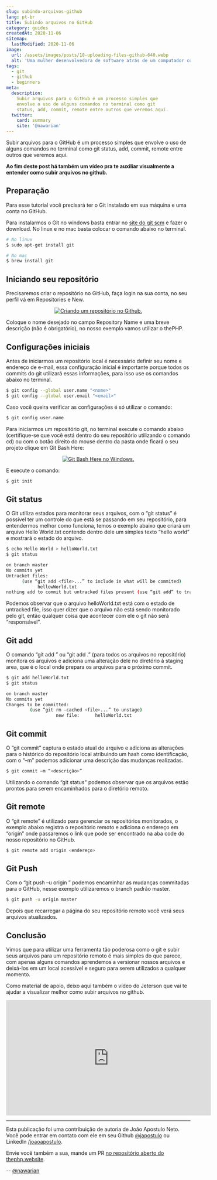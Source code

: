 ```yaml
---
slug: subindo-arquivos-github
lang: pt-br
title: Subindo arquivos no GitHub
category: guides
createdAt: 2020-11-06
sitemap:
  lastModified: 2020-11-06
image:
  url: /assets/images/posts/18-uploading-files-github-640.webp
  alt: 'Uma mulher desenvolvedora de software atrás de um computador com adesivos do mascote do Github'
tags:
  - git
  - github
  - beginners
meta:
  description:
    Subir arquivos para o GitHub é um processo simples que
    envolve o uso de alguns comandos no terminal como git
    status, add, commit, remote entre outros que veremos aqui.
  twitter:
    card: summary
    site: '@nawarian'
---
```


Subir arquivos para o GitHub é um processo simples que envolve o uso de alguns
comandos no terminal como git status, add, commit, remote entre outros que
veremos aqui.

**Ao fim deste post há também um vídeo pra te auxiliar visualmente a
entender como subir arquivos no github.**

## Preparação

Para esse tutorial você precisará ter o Git instalado em sua
máquina e uma conta no GitHub.

Para instalarmos o Git no windows basta entrar no [site do git scm](https://git-scm.com/)
e fazer o download. No linux e no mac basta colocar o comando abaixo no terminal.

```bash
# No linux
$ sudo apt-get install git

# No mac
$ brew install git
```

## Iniciando seu repositório

Precisaremos criar o repositório no GitHub, faça login na sua conta, no seu
perfil vá em Repositories e New.

<figure style="text-align: center">
  <a href="/assets/images/posts/18-uploading-files-github/01-new-repository.png" target="_blank">
    <img src="/assets/images/posts/18-uploading-files-github/01-new-repository.png" alt="Criando um repositório no Github." />
  </a>
</figure>

Coloque o nome desejado no campo Repository Name e uma breve descrição (não
é obrigatório), no nosso exemplo vamos utilizar o thePHP.

## Configurações iniciais

Antes de iniciarmos um repositório local é necessário definir seu nome e
endereço de e-mail, essa configuração inicial é importante porque todos
os commits do git utilizará essas informações, para isso use os comandos
abaixo no terminal.

```bash
$ git config --global user.name "<nome>"
$ git config --global user.email "<email>"
```

Caso você queira verificar as configurações é só utilizar o comando:

```bash
$ git config user.name
```

Para iniciarmos um repositório git, no terminal execute o comando abaixo
(certifique-se que você está dentro do seu repositório utilizando o comando
cd) ou com o botão direito do mouse dentro da pasta onde ficará o seu
projeto clique em Git Bash Here:

<figure style="text-align: center">
  <a href="/assets/images/posts/18-uploading-files-github/02-git-bash-here.png" target="_blank">
    <img src="/assets/images/posts/18-uploading-files-github/02-git-bash-here.png" alt="Git Bash Here no Windows." />
  </a>
</figure>

E execute o comando:

```bash
$ git init
```

## Git status

O Git utiliza estados para monitorar seus arquivos, com o “git status”
é possível ter um controle do que está se passando em seu repositório,
para entendermos melhor como funciona, temos o exemplo abaixo que criará
um arquivo Hello World.txt contendo dentro dele um simples texto
“hello world” e mostrará o estado do arquivo.

```bash
$ echo Hello World > helloWorld.txt
$ git status

on branch master
No commits yet
Untracket files:
      (use “git add <file>...” to include in what will be commited)
            hellowWorld.txt
nothing add to commit but untracked files present (use “git add” to track);
```

Podemos observar que o arquivo helloWorld.txt está com o estado de untracked
file, isso quer dizer que o arquivo não está sendo monitorado pelo git,
então qualquer coisa que acontecer com ele o git não será “responsável”.

## Git add

O comando “git add <nome do arquivo>” ou “git add .”  (para todos os arquivos
no repositório) monitora os arquivos e adiciona uma alteração dele no diretório
à staging area, que é o local onde prepara os arquivos para o próximo commit.

```bash
$ git add helloWorld.txt
$ git status

on branch master
No commits yet
Changes to be committed:
         (use “git rm –cached <file>...” to unstage)
                   new file:      helloWorld.txt
```

## Git commit

O “git commit” captura o estado atual do arquivo e adiciona as alterações
para o histórico do repositório local atribuindo um hash como identificação,
com o “–m” podemos adicionar uma descrição das mudanças realizadas.

```bash
$ git commit –m “<descrição>”
```

Utilizando o comando “git status" podemos observar que os arquivos estão
prontos para serem encaminhados para o diretório remoto.

## Git remote

O “git remote” é utilizado para gerenciar os repositórios monitorados, o
exemplo abaixo registra o repositório remoto e adiciona o endereço em
“origin” onde passaremos o link que pode ser encontrado na aba code do
nosso repositório no GitHub.

```bash
$ git remote add origin <endereço>
```

## Git Push

Com o “git push –u origin <branch>” podemos encaminhar as mudanças
commitadas para o GitHub, nesse exemplo utilizaremos o branch padrão master.

```bash
$ git push -u origin master
```

Depois que recarregar a página do seu repositório remoto você verá seus
arquivos atualizados.

## Conclusão

Vimos que para utilizar uma ferramenta tão poderosa como o git e subir
seus arquivos para um repositório remoto é mais simples do que parece,
com apenas alguns comandos aprendemos a versionar nossos arquivos e
deixá-los em um local acessível e seguro para serem utilizados a
qualquer momento.

Como material de apoio, deixo aqui também o vídeo do Jeterson que vai
te ajudar a visualizar melhor como subir arquivos no github.

<iframe style="margin: auto;" width="560" height="315" src="https://www.youtube.com/embed/O2DFKHla80A" frameborder="0" allow="accelerometer; autoplay; clipboard-write; encrypted-media; gyroscope; picture-in-picture" allowfullscreen></iframe>

<hr>

Esta publicação foi uma contribuição de autoria de João Apostulo Neto.
Você pode entrar em contato com ele em seu Github [@japostulo](https://github.com/japostulo)
ou LinkedIn [/joaoapostulo](https://linkedin.com/in/joaoapostulo).

Envie você também a sua, mande um PR [no repositório aberto do thephp.website](https://github.com/nawarian/The-PHP-Website).

<div class="align-right">
  --
  <a href="https://twitter.com/nawarian" rel="nofollow">
    @nawarian
  </a>
</div>

<script type="application/ld+json">
{
  "@context": "https://schema.org",
  "@type": "TechArticle",
  "headline": "Subindo arquivos no GitHub",
  "description": ".Subir arquivos para o GitHub é um processo simples que envolve o uso de alguns comandos no terminal como git status, add, commit, remote entre outros que veremos aqui.",
  "image": [
    "{{ $page->getBaseUrl() }}/assets/images/posts/18-uploading-files-github-640.webp"
   ],
  "datePublished": "2020-11-06T00:00:00+08:00",
  "dateModified": "2020-11-06T00:00:00+08:00",
  "author": {
    "@type": "Person",
    "name": "João Apostulo Neto"
  },
   "publisher": {
    "@type": "Organization",
    "name": "ThePHP Website",
    "logo": {
      "@type": "ImageObject",
      "url": "https://thephp.website/favicon.ico"
    }
  }
}
</script>
